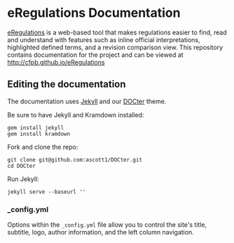 eRegulations Documentation
============

[eRegulations](http://www.consumerfinance.gov/eregulations/) is a web-based tool that makes regulations easier to find, read and understand with features such as inline official interpretations, highlighted defined terms, and a revision comparison view. This repository contains documentation for the project and can be viewed at <http://cfpb.github.io/eRegulations>

## Editing the documentation

The documentation uses [Jekyll](http://jekyllrb.com/) and our [DOCter](https://github.com/cfpb/DOCter) theme.

Be sure to have Jekyll and Kramdown installed:

```
gem install jekyll
gem install kramdown
```

Fork and clone the repo:

```
git clone git@github.com:ascott1/DOCter.git
cd DOCter
```
Run Jekyll:

```
jekyll serve --baseurl ''
```


### _config.yml

Options within the `_config.yml` file allow you to control the site's title, subtitle, logo, author information, and the left column navigation.
